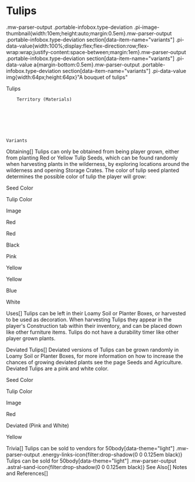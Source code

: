 # Tulips

.mw-parser-output .portable-infobox.type-deviation .pi-image-thumbnail{width:10em;height:auto;margin:0.5em}.mw-parser-output .portable-infobox.type-deviation section[data-item-name="variants"] .pi-data-value{width:100%;display:flex;flex-direction:row;flex-wrap:wrap;justify-content:space-between;margin:1em}.mw-parser-output .portable-infobox.type-deviation section[data-item-name="variants"] .pi-data-value a{margin-bottom:0.5em}.mw-parser-output .portable-infobox.type-deviation section[data-item-name="variants"] .pi-data-value img{width:64px;height:64px}"A bouquet of tulips"

Tulips


	
		
		
	
	


	
	
	
	
	
	
	
		Territory (Materials)
	
	
	




	Variants


	
	     







Obtaining[]
Tulips can only be obtained from being player grown, either from planting Red or Yellow Tulip Seeds, which can be found randomly when harvesting plants in the wilderness, by exploring locations around the wilderness and opening Storage Crates. The color of tulip seed planted determines the possible color of tulip the player will grow:



Seed Color

Tulip Color

Image


Red

Red




Black




Pink




Yellow

Yellow




Blue




White




Uses[]
Tulips can be left in their Loamy Soil or Planter Boxes, or harvested to be used as decoration. When harvesting Tulips they appear in the player's Construction tab within their inventory, and can be placed down like other furniture items. Tulips do not have a durability timer like other player grown plants.

Deviated Tulips[]
Deviated versions of Tulips can be grown randomly in Loamy Soil or Planter Boxes, for more information on how to increase the chances of growing deviated plants see the page Seeds and Agriculture. Deviated Tulips are a pink and white color.



Seed Color

Tulip Color

Image


Red

Deviated (Pink and White)




Yellow

Trivia[]
Tulips can be sold to vendors for  50body[data-theme="light"] .mw-parser-output .energy-links-icon{filter:drop-shadow(0 0 0.125em black)}
Tulips can be sold for  50body[data-theme="light"] .mw-parser-output .astral-sand-icon{filter:drop-shadow(0 0 0.125em black)}
See Also[]
Notes and References[]
